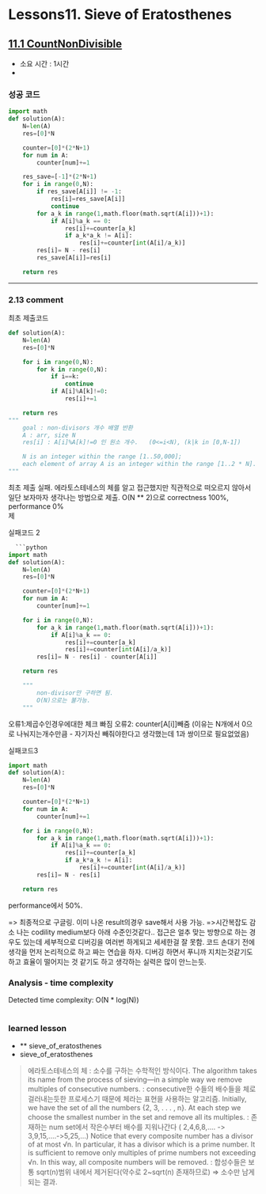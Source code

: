 
# Lessons11. Sieve of Eratosthenes
## [11.1 CountNonDivisible](https://app.codility.com/programmers/lessons/11-sieve_of_eratosthenes/count_non_divisible/)
* 소요 시간 : 1시간
* 
### 성공 코드
```python
import math
def solution(A):
    N=len(A)
    res=[0]*N

    counter=[0]*(2*N+1)
    for num in A:
        counter[num]+=1

    res_save=[-1]*(2*N+1)
    for i in range(0,N):
        if res_save[A[i]] != -1:
            res[i]=res_save[A[i]]
            continue
        for a_k in range(1,math.floor(math.sqrt(A[i]))+1):
            if A[i]%a_k == 0:
                res[i]+=counter[a_k]
                if a_k*a_k != A[i]:
                    res[i]+=counter[int(A[i]/a_k)]
        res[i]= N - res[i] 
        res_save[A[i]]=res[i]

    return res

```

--------------------------------------------------------------------
### 2.13 comment    
최초 제출코드
```python
def solution(A):
    N=len(A)
    res=[0]*N

    for i in range(0,N):
        for k in range(0,N):
            if i==k:
                continue
            if A[i]%A[k]!=0:
                res[i]+=1

    return res
"""
    goal : non-divisors 개수 배열 반환
    A : arr, size N
    res[i] : A[i]%A[k]!=0 인 원소 개수.   (0<=i<N), (k|k in [0,N-1]) 

    N is an integer within the range [1..50,000];
    each element of array A is an integer within the range [1..2 * N].
"""
```
최초 제출 실패. 에라토스테네스의 체를 알고 접근했지만 직관적으로 떠오르지 않아서    
일단 보자마자 생각나는 방법으로 제출. O(N ** 2)으로 correctness 100%, performance 0%    
제

실패코드 2
```python
  ```python
import math
def solution(A):
    N=len(A)
    res=[0]*N

    counter=[0]*(2*N+1)
    for num in A:
        counter[num]+=1

    for i in range(0,N):
        for a_k in range(1,math.floor(math.sqrt(A[i]))+1):
            if A[i]%a_k == 0:
                res[i]+=counter[a_k]
                res[i]+=counter[int(A[i]/a_k)]
        res[i]= N - res[i] - counter[A[i]]

    return res

    """
        non-divisor만 구하면 됨. 
        O(N)으로는 불가능.
    """
```
오류1:제곱수인경우에대한 체크 빠짐
오류2: counter[A[i]]빼줌 (이유는 N개에서 0으로 나눠지는개수만큼 - 자기자신 빼줘야한다고 생각했는데 1과 쌍이므로 필요없었음)

실패코드3
```python
import math
def solution(A):
    N=len(A)
    res=[0]*N

    counter=[0]*(2*N+1)
    for num in A:
        counter[num]+=1

    for i in range(0,N):
        for a_k in range(1,math.floor(math.sqrt(A[i]))+1):
            if A[i]%a_k == 0:
                res[i]+=counter[a_k]
                if a_k*a_k != A[i]:
                    res[i]+=counter[int(A[i]/a_k)]
        res[i]= N - res[i] 

    return res

```
performance에서 50%.

=> 최종적으로 구글링.
이미 나온 result의경우 save해서 사용 가능.
=>시간복잡도 감소
나는 codility medium보다 아래 수준인것같다..
접근은 얼추 맞는 방향으로 하는 경우도 있는데 세부적으로 디버깅을 여러번 하게되고 세세한걸 잘 못함.
코드 손대기 전에 생각을 먼저 논리적으로 하고 짜는 연습을 하자.
디버깅 하면서 푸니까 지치는것같기도 하고 효율이 떨어지는 것 같기도 하고 생각하는 실력은 많이 안느는듯.

### Analysis - time complexity

>
  Detected time complexity:
  O(N * log(N)) 

    
    
#
 ### learned lesson
 
* ** sieve_of_eratosthenes
* sieve_of_eratosthenes
> 에라토스테네스의 체 : 소수를 구하는 수학적인 방식이다.
> The algorithm takes its name from the
process of sieving—in a simple way we remove multiples of consecutive numbers.
: consecutive한 수들의 배수들을 체로 걸러내는듯한 프로세스기 때문에 체라는 표현을 사용하는 알고리즘.
> Initially, we have the set of all the numbers {2, 3, . . . , n}. At each step we choose the
smallest number in the set and remove all its multiples.
: 존재하는 num set에서 작은수부터 배수를 지워나간다 ( 2,4,6,8,.... -> 3,9,15,....->5,25,...)
> Notice that every composite number has a divisor of at most √n. In particular, it has a divisor which is a prime number. It
is sufficient to remove only multiples of prime numbers not exceeding √n. In this way, all composite numbers will be removed.
: 합성수들은 보통 sqrt(n)범위 내에서 제거된다(약수로 2~sqrt(n) 존재하므로) => 소수만 남게되는 결과.

#
 
